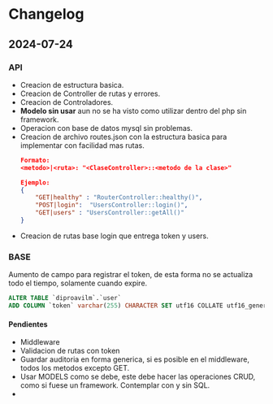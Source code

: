 # Changelog



## 2024-07-24
### API
- Creacion de estructura basica.
- Creacion de Controller de rutas y errores.
- Creacion de Controladores. 
- **Modelo sin usar** aun no se ha visto como utilizar dentro del php sin framework. 
- Operacion con base de datos mysql sin problemas.
- Creacion de archivo routes.json con la estructura basica para implementar con facilidad mas rutas.
    ```json
    Formato:
    <metodo>|<ruta>: "<ClaseController>::<metodo de la clase>"

    Ejemplo:
    {
        "GET|healthy" : "RouterController::healthy()",
        "POST|login":  "UsersController::login()",
        "GET|users" : "UsersController::getAll()"
    }
    ```
- Creacion de rutas base login que entrega token y users.
### BASE
Aumento de campo para registrar el token, de esta forma no se actualiza todo el tiempo, solamente cuando expire.
```sql
ALTER TABLE `diproavilm`.`user` 
ADD COLUMN `token` varchar(255) CHARACTER SET utf16 COLLATE utf16_general_ci NULL AFTER `lastlogged`
```
#### Pendientes
- Middleware
- Validacion de rutas con token 
- Guardar auditoria en forma generica, si es posible en el middleware, todos los metodos excepto GET.
- Usar MODELS como se debe, este debe hacer las operaciones CRUD, como si fuese un framework. Contemplar con y sin SQL.
- 